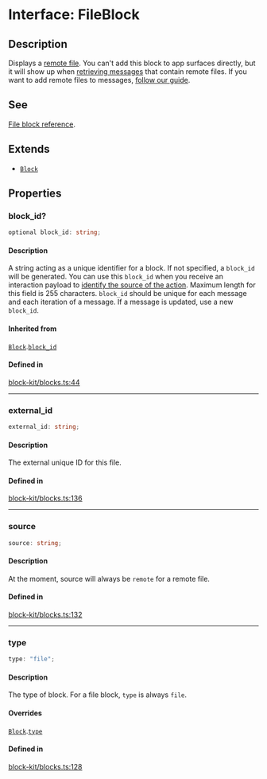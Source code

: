 # Interface: FileBlock

## Description

Displays a [remote file](https://api.slack.com/messaging/files/remote). You can't add this block to
app surfaces directly, but it will show up when [retrieving messages](https://api.slack.com/messaging/retrieving)
that contain remote files. If you want to add remote files to messages,
[follow our guide](https://api.slack.com/messaging/files/remote).

## See

[File block reference](https://api.slack.com/reference/block-kit/blocks#file).

## Extends

- [`Block`](Interface.Block.md)

## Properties

### block\_id?

```ts
optional block_id: string;
```

#### Description

A string acting as a unique identifier for a block. If not specified, a `block_id` will be generated.
You can use this `block_id` when you receive an interaction payload to
[identify the source of the action](https://api.slack.com/interactivity/handling#payloads).
Maximum length for this field is 255 characters. `block_id` should be unique for each message and each iteration of
a message. If a message is updated, use a new `block_id`.

#### Inherited from

[`Block`](Interface.Block.md).[`block_id`](Interface.Block.md#block_id)

#### Defined in

[block-kit/blocks.ts:44](https://github.com/slackapi/node-slack-sdk/blob/main/packages/types/src/block-kit/blocks.ts#L44)

***

### external\_id

```ts
external_id: string;
```

#### Description

The external unique ID for this file.

#### Defined in

[block-kit/blocks.ts:136](https://github.com/slackapi/node-slack-sdk/blob/main/packages/types/src/block-kit/blocks.ts#L136)

***

### source

```ts
source: string;
```

#### Description

At the moment, source will always be `remote` for a remote file.

#### Defined in

[block-kit/blocks.ts:132](https://github.com/slackapi/node-slack-sdk/blob/main/packages/types/src/block-kit/blocks.ts#L132)

***

### type

```ts
type: "file";
```

#### Description

The type of block. For a file block, `type` is always `file`.

#### Overrides

[`Block`](Interface.Block.md).[`type`](Interface.Block.md#type)

#### Defined in

[block-kit/blocks.ts:128](https://github.com/slackapi/node-slack-sdk/blob/main/packages/types/src/block-kit/blocks.ts#L128)
